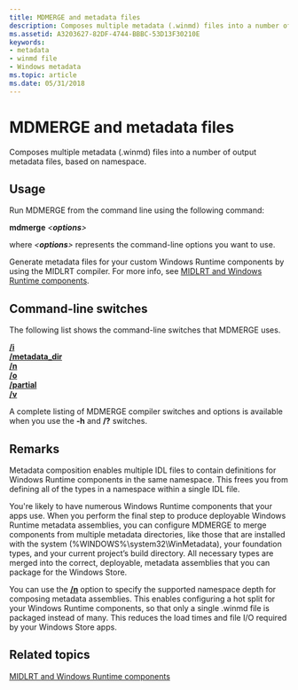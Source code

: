 ```yaml
---
title: MDMERGE and metadata files
description: Composes multiple metadata (.winmd) files into a number of output metadata files, based on namespace.
ms.assetid: A3203627-82DF-4744-BBBC-53D13F30210E
keywords:
- metadata
- winmd file
- Windows metadata
ms.topic: article
ms.date: 05/31/2018
---
```


# MDMERGE and metadata files

Composes multiple metadata (.winmd) files into a number of output metadata files, based on namespace.

## Usage

Run MDMERGE from the command line using the following command:

**mdmerge** *<***options***>*

where *<***options***>* represents the command-line options you want to use.

Generate metadata files for your custom Windows Runtime components by using the MIDLRT compiler. For more info, see [MIDLRT and Windows Runtime components](midlrt-and-windows-runtime-components.md).

## Command-line switches

The following list shows the command-line switches that MDMERGE uses.

<dl>

[**/i**](-mdmerge-i.md)  
[**/metadata\_dir**](-mdmerge-metadata-dir.md)  
[**/n**](-mdmerge-n.md)  
[**/o**](-mdmerge-o.md)  
[**/partial**](-mdmerge-partial.md)  
[**/v**](-mdmerge-v.md)  
</dl>

A complete listing of MDMERGE compiler switches and options is available when you use the **-h** and **/?** switches.

## Remarks

Metadata composition enables multiple IDL files to contain definitions for Windows Runtime components in the same namespace. This frees you from defining all of the types in a namespace within a single IDL file.

You're likely to have numerous Windows Runtime components that your apps use. When you perform the final step to produce deployable Windows Runtime metadata assemblies, you can configure MDMERGE to merge components from multiple metadata directories, like those that are installed with the system (%WINDOWS%\\system32\\WinMetadata), your foundation types, and your current project’s build directory. All necessary types are merged into the correct, deployable, metadata assemblies that you can package for the Windows Store.

You can use the [**/n**](-mdmerge-n.md) option to specify the supported namespace depth for composing metadata assemblies. This enables configuring a hot split for your Windows Runtime components, so that only a single .winmd file is packaged instead of many. This reduces the load times and file I/O required by your Windows Store apps.

## Related topics

<dl> <dt>

[MIDLRT and Windows Runtime components](midlrt-and-windows-runtime-components.md)
</dt> </dl>

 

 




